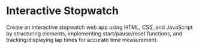 # Interactive Stopwatch
Create an interactive stopwatch web app using HTML, CSS, and JavaScript by structuring elements, implementing start/pause/reset functions, and tracking/displaying lap times for accurate time measurement.
